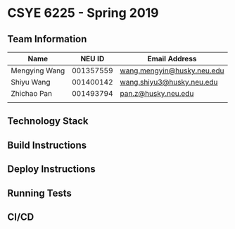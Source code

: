 # CSYE 6225 - Spring 2019

## Team Information

| Name | NEU ID | Email Address |
| --- | --- | --- |
| Mengying Wang | 001357559 | wang.mengyin@husky.neu.edu |
| Shiyu Wang | 001400142 | wang.shiyu3@husky.neu.edu |
| Zhichao Pan | 001493794 | pan.z@husky.neu.edu |
| | | |

## Technology Stack


## Build Instructions


## Deploy Instructions


## Running Tests


## CI/CD



